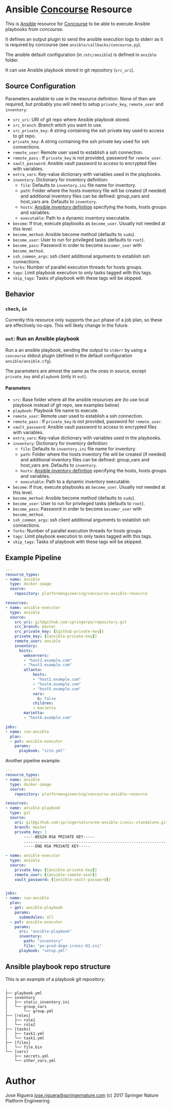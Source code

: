 # Ansible [Concourse](http://concourse.ci) Resource

This is [Ansible](https://www.ansible.com) resource for [Concourse](http://concourse.ci)
to be able to execute Ansible playbooks from concourse.

It defines an output plugin to send the ansible execution logs to stderr as it is 
required by concourse (see `ansible/callbacks/concourse.py`).

The ansible default configuration (in `/etc/ansible`) is defined in `ansible` folder.

It can use Ansible playbook stored in git repository (`src_uri`).

## Source Configuration

Parameters available to use in the resource definition. None of then are required, but
probably you will need to setup `private_key`, `remote_user` and `inventory`:

* `src_uri`: URI of git repo where Ansible playbook stored.
* `src_branch`: Branch witch you want to use.
* `src_private_key`: A string containing the ssh private key used to access to git repo.
* `private_key`: A string containing the ssh private key used for ssh connections.
* `remote_user`: Remote user used to establish a ssh connection.
* `remote_pass` : If `private_key` is not provided, password for `remote_user`.
* `vault_password`: Ansible vault password to access to encrypted files with variables.
* `extra_vars`: Key-value dictionary with variables used in the playbooks.
* `inventory`: Dictionary for inventory definition:
  * `file`: Defaults to `inventory.ini` file name for inventory. 
  * `path`: Folder where the hosts inventory file will be created (if needed) and additional inventory files can be defined: group_vars and host_vars are. Defaults to `inventory`.
  * `hosts`: [Ansible inventory definition](http://docs.ansible.com/ansible/latest/dev_guide/developing_inventory.html#script-conventions) specifying the hosts, hosts groups and variables.
  * `executable`: Path to a dynamic inventory executable.
* `become`: If true, execute playbooks as `become_user`. Usually not needed at this level.
* `become_method`: Ansible become method (defaults to `sudo`).
* `become_user`: User to run for privileged tasks (defaults to `root`).
* `become_pass`: Password in order to become `becomer_user` with `become_method`.
* `ssh_common_args`: ssh client additional arguments to establish ssh connections.
* `forks`: Number of parallel execution threads for hosts groups.
* `tags`: Limit playbook execution to only tasks tagged with this tags.
* `skip_tags`: Tasks of playbook with these tags will be skipped.


## Behavior

### `check`, `in`

Currently this resource only supports the `put` phase of a job plan, so these
are effectively no-ops. This will likely change in the future.

### `out`: Run an Ansible playbook

Run a an ansible playbook, sending the output to `stderr` by using a `concourse`
stdout plugin (defined in the default configuration `ansible/ansible.cfg`).

The parameters are almost the same as the ones in source, except `private_key`
and `playbook` (only in `out`).

#### Parameters

* `src`: Base folder where all the ansible resources are (to use local playbook instead of git repo, see examples below)
* `playbook`: Playbook file name to execute.
* `remote_user`: Remote user used to establish a ssh connection.
* `remote_pass` : If `private_key` is not provided, password for `remote_user`.
* `vault_password`: Ansible vault password to access to encrypted files with variables.
* `extra_vars`: Key-value dictionary with variables used in the playbooks.
* `inventory`: Dictionary for inventory definition:
  * `file`: Defaults to `inventory.ini` file name for inventory. 
  * `path`: Folder where the hosts inventory file will be created (if needed) and additional inventory files can be defined: group_vars and host_vars are. Defaults to `inventory`.
  * `hosts`: [Ansible inventory definition](http://docs.ansible.com/ansible/latest/dev_guide/developing_inventory.html#script-conventions) specifying the hosts, hosts groups and variables.
  * `executable`: Path to a dynamic inventory executable.
* `become`: If true, execute playbooks as `become_user`. Usually not needed at this level.
* `become_method`: Ansible become method (defaults to `sudo`).
* `become_user`: User to run for privileged tasks (defaults to `root`).
* `become_pass`: Password in order to become `becomer_user` with `become_method`.
* `ssh_common_args`: ssh client additional arguments to establish ssh connections.
* `forks`: Number of parallel execution threads for hosts groups.
* `tags`: Limit playbook execution to only tasks tagged with this tags.
* `skip_tags`: Tasks of playbook with these tags will be skipped.


## Example Pipeline

```yml
---
resource_types:
- name: ansible
  type: docker-image
  source:
    repository: platformengineering/concourse-ansible-resource

resources:
- name: ansible-executor
  type: ansible
  source:
    src_uri: git@github.com:springerpe/repository.git
    src_branch: master
    src_private_key: {{github-private-key}}
    private_key: {{ansible-private-key}}
    remote_user: ansible
    inventory:
      hosts:
        webservers: 
        - "host2.example.com"
        - "host3.example.com"
        atlanta:
            hosts:
            - "host1.example.com"
            - "host4.example.com"
            - "host5.example.com"
            vars:
              b: false
            children:
            - marietta
        marietta:
        - "host6.example.com"

jobs:
- name: run-ansible
  plan:
  - put: ansible-executor
    params:
      playbook: "site.yml"
```

Another pipeline example:

```yml
---
resource_types:
- name: ansible
  type: docker-image
  source:
    repository: platformengineering/concourse-ansible-resource

resources:
- name: ansible-playbook
  type: git
  source:
    uri: git@github.com:springernature/ee-ansible-ironic-standalone.git
    branch: master
    private_key: |
        -----BEGIN RSA PRIVATE KEY-----
        ..................................................................
        -----END RSA PRIVATE KEY-----

- name: ansible-executor
  type: ansible
  source:
    private_key: {{ansible-private-key}}
    remote_user: {{ansible-remote-user}}
    vault_password: {{ansible-vault-password}}


jobs:
- name: run-ansible
  plan:
  - get: ansible-playbook
    params:
      submodules: all
  - put: ansible-executor
    params:
      src: "ansible-playbook"
      inventory:
        path: "inventory"
        file: "pe-prod-dogo-ironic-01.ini"
      playbook: "setup.yml"
```


##  Ansible playbook repo structure

This is an example of a playbook git repository:

```
.
├── playbook.yml
├── inventory
│   ├── static_inventory.ini
│   └── group_vars
│       └── group.yml
├── [roles]
│   ├── role1
│   └── role2
├── [tasks]
│   ├── task1.yml
│   └── task1.yml
├── [files]
│   └── file.bin
└── [vars]
    ├── secrets.yml
    └── other_vars.yml
```

# Author

Jose Riguera <jose.riguera@springernature.com>
(c) 2017 Springer Nature Platform Engineering




